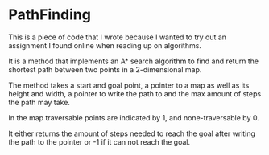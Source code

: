 # PathFinding

This is a piece of code that I wrote because I wanted to try out an assignment I found 
online when reading up on algorithms.
 
It is a method that implements an A* search algorithm to find and return the shortest 
path between two points in a 2-dimensional map.

The method takes a start and goal point, a pointer to a map as well as its height and width, 
a pointer to write the path to and the max amount of steps the path may take.

In the map traversable points are indicated by 1, and none-traversable by 0.

It either returns the amount of steps needed to reach the goal after writing the path to 
the pointer or -1 if it can not reach the goal.
